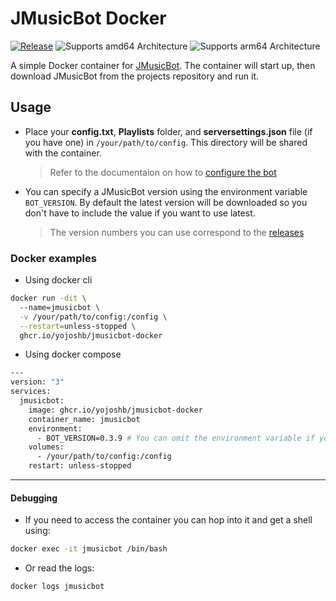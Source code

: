 # JMusicBot Docker
[![Release](https://img.shields.io/github/release/jagrosh/MusicBot?color=g&style=for-the-badge)](https://github.com/jagrosh/MusicBot/releases/latest)
![Supports amd64 Architecture](https://img.shields.io/badge/amd64-yes-blueviolet.svg?style=for-the-badge)
![Supports arm64 Architecture](https://img.shields.io/badge/arm64-yes-blueviolet.svg?style=for-the-badge)

A simple Docker container for [JMusicBot](https://github.com/jagrosh/MusicBot). The container will start up, then download JMusicBot from the projects repository and run it.

## Usage
- Place your **config.txt**, **Playlists** folder, and **serversettings.json** file (if you have one) in `/your/path/to/config`. This directory will be shared with the container.
  > Refer to the documentaion on how to [configure the bot](https://jmusicbot.com/setup/#3-configure-the-bot)
- You can specify a JMusicBot version using the environment variable `BOT_VERSION`. By default the latest version will be downloaded so you don't have to include the value if you want to use latest.
  > The version numbers you can use correspond to the [releases](https://github.com/jagrosh/MusicBot/releases)

### Docker examples
- Using docker cli
```bash
docker run -dit \  
  --name=jmusicbot \
  -v /your/path/to/config:/config \
  --restart=unless-stopped \
  ghcr.io/yojoshb/jmusicbot-docker
```

- Using docker compose
```bash
---
version: "3"
services:
  jmusicbot:
    image: ghcr.io/yojoshb/jmusicbot-docker
    container_name: jmusicbot
    environment:
      - BOT_VERSION=0.3.9 # You can omit the environment variable if you just want to run the latest version
    volumes:
      - /your/path/to/config:/config
    restart: unless-stopped
```

---

#### Debugging
- If you need to access the container you can hop into it and get a shell using:
```bash
docker exec -it jmusicbot /bin/bash
```

- Or read the logs:
```bash
docker logs jmusicbot
```
